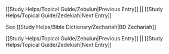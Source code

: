 [[Study Helps/Topical Guide/Zebulun|Previous Entry]]  ||  [[Study Helps/Topical Guide/Zedekiah|Next Entry]]

 See [[Study Helps/Bible Dictionary/Zechariah|BD Zechariah]]

[[Study Helps/Topical Guide/Zebulun|Previous Entry]]  ||  [[Study Helps/Topical Guide/Zedekiah|Next Entry]]